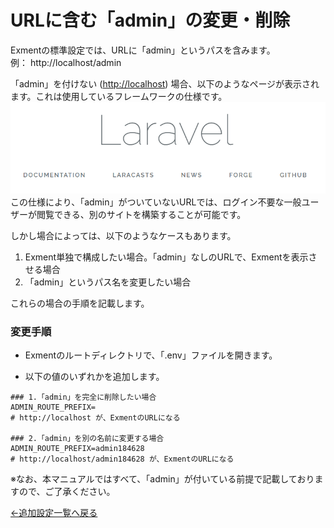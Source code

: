# URLに含む「admin」の変更・削除
Exmentの標準設定では、URLに「admin」というパスを含みます。  
例： http://localhost/admin  
  
「admin」を付けない ([http://localhost](http://localhost)) 場合、以下のようなページが表示されます。これは使用しているフレームワークの仕様です。  
![Prefix変更](img/quickstart/route_prefix1.png)  
この仕様により、「admin」がついていないURLでは、ログイン不要な一般ユーザーが閲覧できる、別のサイトを構築することが可能です。
  
しかし場合によっては、以下のようなケースもあります。

1. Exment単独で構成したい場合。「admin」なしのURLで、Exmentを表示させる場合
1. 「admin」というパス名を変更したい場合

これらの場合の手順を記載します。

### 変更手順

- Exmentのルートディレクトリで、「.env」ファイルを開きます。

- 以下の値のいずれかを追加します。

~~~
### 1.「admin」を完全に削除したい場合
ADMIN_ROUTE_PREFIX=
# http://localhost が、ExmentのURLになる

### 2.「admin」を別の名前に変更する場合
ADMIN_ROUTE_PREFIX=admin184628
# http://localhost/admin184628 が、ExmentのURLになる
~~~

※なお、本マニュアルではすべて、「admin」が付いている前提で記載しておりますので、ご了承ください。


[←追加設定一覧へ戻る](/ja/quickstart_more)